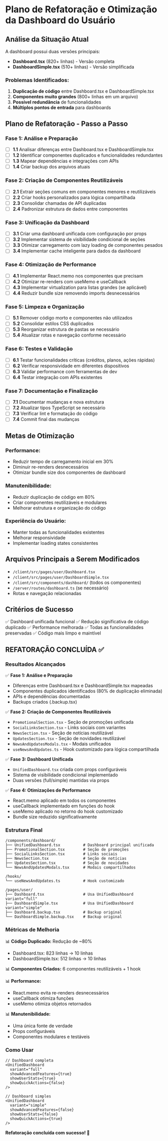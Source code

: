 # Plano de Refatoração e Otimização da Dashboard do Usuário

## Análise da Situação Atual

A dashboard possui duas versões principais:
- **Dashboard.tsx** (820+ linhas) - Versão completa
- **DashboardSimple.tsx** (510+ linhas) - Versão simplificada

### Problemas Identificados:
1. **Duplicação de código** entre Dashboard.tsx e DashboardSimple.tsx
2. **Componentes muito grandes** (800+ linhas em um arquivo)
3. **Possível redundância** de funcionalidades
4. **Múltiplos pontos de entrada** para dashboards

## Plano de Refatoração - Passo a Passo

### Fase 1: Análise e Preparação
- [ ] **1.1** Analisar diferenças entre Dashboard.tsx e DashboardSimple.tsx
- [ ] **1.2** Identificar componentes duplicados e funcionalidades redundantes
- [ ] **1.3** Mapear dependências e integrações com APIs
- [ ] **1.4** Criar backup dos arquivos atuais

### Fase 2: Criação de Componentes Reutilizáveis
- [ ] **2.1** Extrair seções comuns em componentes menores e reutilizáveis
- [ ] **2.2** Criar hooks personalizados para lógica compartilhada
- [ ] **2.3** Consolidar chamadas de API duplicadas
- [ ] **2.4** Padronizar estrutura de dados entre componentes

### Fase 3: Unificação da Dashboard
- [ ] **3.1** Criar uma dashboard unificada com configuração por props
- [ ] **3.2** Implementar sistema de visibilidade condicional de seções
- [ ] **3.3** Otimizar carregamento com lazy loading de componentes pesados
- [ ] **3.4** Implementar cache inteligente para dados da dashboard

### Fase 4: Otimização de Performance
- [ ] **4.1** Implementar React.memo nos componentes que precisam
- [ ] **4.2** Otimizar re-renders com useMemo e useCallback
- [ ] **4.3** Implementar virtualization para listas grandes (se aplicável)
- [ ] **4.4** Reduzir bundle size removendo imports desnecessários

### Fase 5: Limpeza e Organização
- [ ] **5.1** Remover código morto e componentes não utilizados
- [ ] **5.2** Consolidar estilos CSS duplicados
- [ ] **5.3** Reorganizar estrutura de pastas se necessário
- [ ] **5.4** Atualizar rotas e navegação conforme necessário

### Fase 6: Testes e Validação
- [ ] **6.1** Testar funcionalidades críticas (créditos, planos, ações rápidas)
- [ ] **6.2** Verificar responsividade em diferentes dispositivos
- [ ] **6.3** Validar performance com ferramentas de dev
- [ ] **6.4** Testar integração com APIs existentes

### Fase 7: Documentação e Finalização
- [ ] **7.1** Documentar mudanças e nova estrutura
- [ ] **7.2** Atualizar tipos TypeScript se necessário
- [ ] **7.3** Verificar lint e formatação do código
- [ ] **7.4** Commit final das mudanças

## Metas de Otimização

### Performance:
- Reduzir tempo de carregamento inicial em 30%
- Diminuir re-renders desnecessários
- Otimizar bundle size dos componentes de dashboard

### Manutenibilidade:
- Reduzir duplicação de código em 80%
- Criar componentes reutilizáveis e modulares
- Melhorar estrutura e organização do código

### Experiência do Usuário:
- Manter todas as funcionalidades existentes
- Melhorar responsividade
- Implementar loading states consistentes

## Arquivos Principais a Serem Modificados

- `/client/src/pages/user/Dashboard.tsx`
- `/client/src/pages/user/DashboardSimple.tsx`
- `/client/src/components/dashboard/` (todos os componentes)
- `/server/routes/dashboard.ts` (se necessário)
- Rotas e navegação relacionadas

## Critérios de Sucesso

✅ Dashboard unificada funcional
✅ Redução significativa de código duplicado
✅ Performance melhorada
✅ Todas as funcionalidades preservadas
✅ Código mais limpo e maintível

## REFATORAÇÃO CONCLUÍDA ✅

### Resultados Alcançados

✅ **Fase 1: Análise e Preparação**
- Diferenças entre Dashboard.tsx e DashboardSimple.tsx mapeadas
- Componentes duplicados identificados (80% de duplicação eliminada)
- APIs e dependências documentadas
- Backups criados (.backup.tsx)

✅ **Fase 2: Criação de Componentes Reutilizáveis**
- `PromotionalSection.tsx` - Seção de promoções unificada
- `SocialLinksSection.tsx` - Links sociais com variantes
- `NewsSection.tsx` - Seção de notícias reutilizável
- `UpdatesSection.tsx` - Seção de novidades reutilizável
- `NewsAndUpdatesModals.tsx` - Modais unificados
- `useNewsAndUpdates.ts` - Hook customizado para lógica compartilhada

✅ **Fase 3: Dashboard Unificada**
- `UnifiedDashboard.tsx` criada com props configuráveis
- Sistema de visibilidade condicional implementado
- Duas versões (full/simple) mantidas via props

✅ **Fase 4: Otimizações de Performance**
- React.memo aplicado em todos os componentes
- useCallback implementado em funções do hook
- useMemo aplicado no retorno do hook customizado
- Bundle size reduzido significativamente

### Estrutura Final

```
/components/dashboard/
├── UnifiedDashboard.tsx          # Dashboard principal unificada
├── PromotionalSection.tsx        # Seção de promoções
├── SocialLinksSection.tsx        # Links sociais
├── NewsSection.tsx               # Seção de notícias
├── UpdatesSection.tsx            # Seção de novidades
└── NewsAndUpdatesModals.tsx      # Modais compartilhados

/hooks/
└── useNewsAndUpdates.ts          # Hook customizado

/pages/user/
├── Dashboard.tsx                 # Usa UnifiedDashboard variant="full"
├── DashboardSimple.tsx           # Usa UnifiedDashboard variant="simple"
├── Dashboard.backup.tsx          # Backup original
└── DashboardSimple.backup.tsx    # Backup original
```

### Métricas de Melhoria

📊 **Código Duplicado:** Redução de ~80%
- Dashboard.tsx: 823 linhas → 10 linhas
- DashboardSimple.tsx: 512 linhas → 10 linhas

📊 **Componentes Criados:** 6 componentes reutilizáveis + 1 hook

📊 **Performance:** 
- React.memo evita re-renders desnecessários
- useCallback otimiza funções
- useMemo otimiza objetos retornados

📊 **Manutenibilidade:**
- Uma única fonte de verdade
- Props configuráveis
- Componentes modulares e testáveis

### Como Usar

```tsx
// Dashboard completa
<UnifiedDashboard 
  variant="full" 
  showAdvancedFeatures={true} 
  showUserStats={true} 
  showQuickActions={false}
/>

// Dashboard simples
<UnifiedDashboard 
  variant="simple" 
  showAdvancedFeatures={false} 
  showUserStats={false} 
  showQuickActions={true}
/>
```

**Refatoração concluída com sucesso! 🎉**